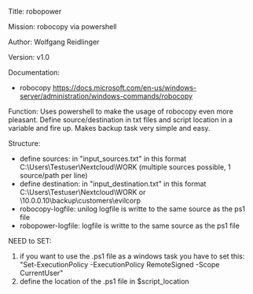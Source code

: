 Title: robopower

Mission: robocopy via powershell

Author: Wolfgang Reidlinger

Version: v1.0

Documentation:
* robocopy https://docs.microsoft.com/en-us/windows-server/administration/windows-commands/robocopy

Function:
Uses powershell to make the usage of robocopy even more pleasant. Define source/destination in txt files and script location in a variable and fire up. Makes backup task very simple and easy.

Structure:
* define sources: in "input_sources.txt" in this format C:\Users\Testuser\Nextcloud\WORK (multiple sources possible, 1 source/path per line)
* define destination: in "input_destination.txt" in this format C:\Users\Testuser\Nextcloud\WORK or \\10.0.0.10\backup\customers\evilcorp
* robocopy-logfile: unilog logfile is writte to the same source as the ps1 file
* robopower-logfile: logfile is writte to the same source as the ps1 file

NEED to SET:
 1. if you want to use the .ps1 file as a windows task you have to set this:
 "Set-ExecutionPolicy -ExecutionPolicy RemoteSigned -Scope CurrentUser"
 2. define the location of the .ps1 file in $script_location
